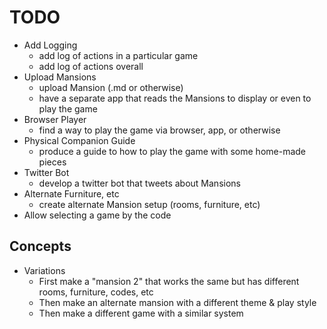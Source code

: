 # TODO

- Add Logging
  - add log of actions in a particular game
  - add log of actions overall
- Upload Mansions
  - upload Mansion (.md or otherwise)
  - have a separate app that reads the Mansions to display or even to play the game
- Browser Player
  - find a way to play the game via browser, app, or otherwise
- Physical Companion Guide
  - produce a guide to how to play the game with some home-made pieces
- Twitter Bot
  - develop a twitter bot that tweets about Mansions
- Alternate Furniture, etc
  - create alternate Mansion setup (rooms, furniture, etc)
- Allow selecting a game by the code

## Concepts

- Variations
  - First make a "mansion 2" that works the same but has different rooms, furniture, codes, etc
  - Then make an alternate mansion with a different theme & play style 
  - Then make a different game with a similar system
